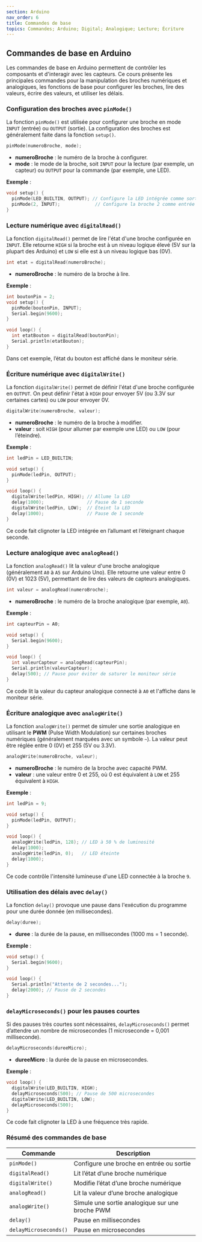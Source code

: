 ```yaml
---
section: Arduino
nav_order: 6
title: Commandes de base
topics: Commandes; Arduino; Digital; Analogique; Lecture; Écriture
---
```


## Commandes de base en Arduino

Les commandes de base en Arduino permettent de contrôler les composants et d'interagir avec les capteurs. Ce cours présente les principales commandes pour la manipulation des broches numériques et analogiques, les fonctions de base pour configurer les broches, lire des valeurs, écrire des valeurs, et utiliser les délais.

### Configuration des broches avec `pinMode()`

La fonction `pinMode()` est utilisée pour configurer une broche en mode `INPUT` (entrée) ou `OUTPUT` (sortie). La configuration des broches est généralement faite dans la fonction `setup()`.

```cpp
pinMode(numeroBroche, mode);
```

- **numeroBroche** : le numéro de la broche à configurer.
- **mode** : le mode de la broche, soit `INPUT` pour la lecture (par exemple, un capteur) ou `OUTPUT` pour la commande (par exemple, une LED).

**Exemple** :

```cpp
void setup() {
  pinMode(LED_BUILTIN, OUTPUT); // Configure la LED intégrée comme sortie
  pinMode(2, INPUT);             // Configure la broche 2 comme entrée
}
```

### Lecture numérique avec `digitalRead()`

La fonction `digitalRead()` permet de lire l'état d'une broche configurée en `INPUT`. Elle retourne `HIGH` si la broche est à un niveau logique élevé (5V sur la plupart des Arduino) et `LOW` si elle est à un niveau logique bas (0V).

```cpp
int etat = digitalRead(numeroBroche);
```

- **numeroBroche** : le numéro de la broche à lire.

**Exemple** :

```cpp
int boutonPin = 2;
void setup() {
  pinMode(boutonPin, INPUT);
  Serial.begin(9600);
}

void loop() {
  int etatBouton = digitalRead(boutonPin);
  Serial.println(etatBouton);
}
```

Dans cet exemple, l’état du bouton est affiché dans le moniteur série.

### Écriture numérique avec `digitalWrite()`

La fonction `digitalWrite()` permet de définir l'état d'une broche configurée en `OUTPUT`. On peut définir l'état à `HIGH` pour envoyer 5V (ou 3.3V sur certaines cartes) ou `LOW` pour envoyer 0V.

```cpp
digitalWrite(numeroBroche, valeur);
```

- **numeroBroche** : le numéro de la broche à modifier.
- **valeur** : soit `HIGH` (pour allumer par exemple une LED) ou `LOW` (pour l’éteindre).

**Exemple** :

```cpp
int ledPin = LED_BUILTIN;

void setup() {
  pinMode(ledPin, OUTPUT);
}

void loop() {
  digitalWrite(ledPin, HIGH); // Allume la LED
  delay(1000);                // Pause de 1 seconde
  digitalWrite(ledPin, LOW);  // Éteint la LED
  delay(1000);                // Pause de 1 seconde
}
```

Ce code fait clignoter la LED intégrée en l’allumant et l’éteignant chaque seconde.

### Lecture analogique avec `analogRead()`

La fonction `analogRead()` lit la valeur d'une broche analogique (généralement `A0` à `A5` sur Arduino Uno). Elle retourne une valeur entre 0 (0V) et 1023 (5V), permettant de lire des valeurs de capteurs analogiques.

```cpp
int valeur = analogRead(numeroBroche);
```

- **numeroBroche** : le numéro de la broche analogique (par exemple, `A0`).

**Exemple** :

```cpp
int capteurPin = A0;

void setup() {
  Serial.begin(9600);
}

void loop() {
  int valeurCapteur = analogRead(capteurPin);
  Serial.println(valeurCapteur);
  delay(500); // Pause pour éviter de saturer le moniteur série
}
```

Ce code lit la valeur du capteur analogique connecté à `A0` et l'affiche dans le moniteur série.

### Écriture analogique avec `analogWrite()`

La fonction `analogWrite()` permet de simuler une sortie analogique en utilisant le **PWM** (Pulse Width Modulation) sur certaines broches numériques (généralement marquées avec un symbole `~`). La valeur peut être réglée entre 0 (0V) et 255 (5V ou 3.3V).

```cpp
analogWrite(numeroBroche, valeur);
```

- **numeroBroche** : le numéro de la broche avec capacité PWM.
- **valeur** : une valeur entre 0 et 255, où 0 est équivalent à `LOW` et 255 équivalent à `HIGH`.

**Exemple** :

```cpp
int ledPin = 9;

void setup() {
  pinMode(ledPin, OUTPUT);
}

void loop() {
  analogWrite(ledPin, 128); // LED à 50 % de luminosité
  delay(1000);
  analogWrite(ledPin, 0);   // LED éteinte
  delay(1000);
}
```

Ce code contrôle l'intensité lumineuse d'une LED connectée à la broche `9`.

### Utilisation des délais avec `delay()`

La fonction `delay()` provoque une pause dans l'exécution du programme pour une durée donnée (en millisecondes).

```cpp
delay(duree);
```

- **duree** : la durée de la pause, en millisecondes (1000 ms = 1 seconde).

**Exemple** :

```cpp
void setup() {
  Serial.begin(9600);
}

void loop() {
  Serial.println("Attente de 2 secondes...");
  delay(2000); // Pause de 2 secondes
}
```

### `delayMicroseconds()` pour les pauses courtes

Si des pauses très courtes sont nécessaires, `delayMicroseconds()` permet d’attendre un nombre de microsecondes (1 microseconde = 0,001 milliseconde).

```cpp
delayMicroseconds(dureeMicro);
```

- **dureeMicro** : la durée de la pause en microsecondes.

**Exemple** :

```cpp
void loop() {
  digitalWrite(LED_BUILTIN, HIGH);
  delayMicroseconds(500); // Pause de 500 microsecondes
  digitalWrite(LED_BUILTIN, LOW);
  delayMicroseconds(500);
}
```

Ce code fait clignoter la LED à une fréquence très rapide.

### Résumé des commandes de base

| Commande             | Description                                                   |
|----------------------|---------------------------------------------------------------|
| `pinMode()`          | Configure une broche en entrée ou sortie                      |
| `digitalRead()`      | Lit l’état d’une broche numérique                             |
| `digitalWrite()`     | Modifie l’état d’une broche numérique                         |
| `analogRead()`       | Lit la valeur d’une broche analogique                         |
| `analogWrite()`      | Simule une sortie analogique sur une broche PWM               |
| `delay()`            | Pause en millisecondes                                        |
| `delayMicroseconds()`| Pause en microsecondes                                        |

